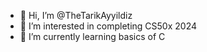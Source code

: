 - 👋 Hi, I’m @TheTarikAyyildiz
- 👀 I’m interested in completing CS50x 2024
- 🌱 I’m currently learning basics of C



<!---
TheTarikAyyildiz/TheTarikAyyildiz is a ✨ special ✨ repository because its `README.md` (this file) appears on your GitHub profile.
You can click the Preview link to take a look at your changes.
--->
